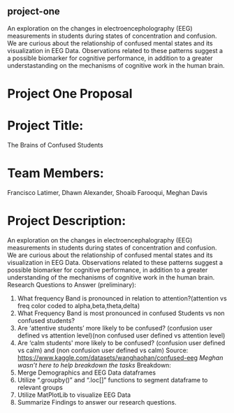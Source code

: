 ## project-one

An exploration on the changes in electroencepholography (EEG) measurements in students during states of concentration and confusion. 
We are curious about the relationship of confused mental states and its visualization in EEG Data.
Observations related to these patterns suggest a a possible biomarker for cognitive performance, in addition to a greater understastanding
on the mechanisms of cognitive work in the human brain.

# Project One Proposal
# Project Title: 
The Brains of Confused Students
# Team Members: 
Francisco Latimer, Dhawn Alexander, Shoaib Farooqui, Meghan Davis
# Project Description:
An exploration on the changes in electroencephalography (EEG)
measurements in students during states of concentration and confusion. We are curious about
the relationship of confused mental states and its visualization in EEG Data. Observations
related to these patterns suggest a possible biomarker for cognitive performance, in addition to
a greater understanding of the mechanisms of cognitive work in the human brain.
Research Questions to Answer (preliminary):
1. What frequency Band is pronounced in relation to attention?(attention vs freq color
coded to alpha,beta,theta,delta)
2. What Frequency Band is most pronounced in confused Students vs non confused
students?
3. Are ‘attentive students’ more likely to be confused? (confusion user defined vs attention
level)(non confused user defined vs attention level)
4. Are ‘calm students' more likely to be confused? (confusion user defined vs calm) and
(non confusion user defined vs calm)
Source: https://www.kaggle.com/datasets/wanghaohan/confused-eeg
*Meghan wasn’t here to help breakdown the tasks*
Breakdown:
1. Merge Demographics and EEG Data dataframes
2. Utilize “.groupby()” and “.loc[]” functions to segment dataframe to relevant groups
3. Utilize MatPlotLib to visualize EEG Data
4. Summarize Findings to answer our research questions.
